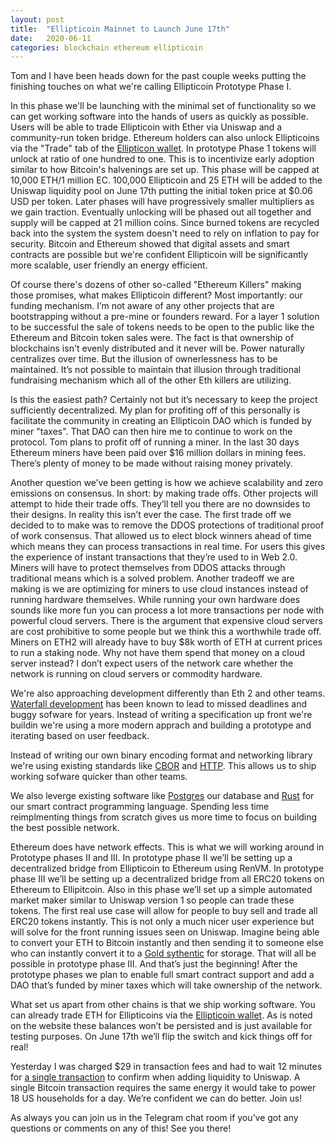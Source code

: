 ```yaml
---
layout: post
title:  "Ellipticoin Mainnet to Launch June 17th"
date:   2020-06-11
categories: blockchain ethereum ellipticoin
---
```


Tom and I have been heads down for the past couple weeks putting the finishing
touches on what we're calling Ellipticoin Prototype Phase I.

In this phase we'll be launching with the minimal set of functionality so we can
get working software into the hands of users as quickly as possible. Users will
be able to trade Ellipticoin with Ether via Uniswap and a community-run token
bridge. Ethereum holders can also unlock Ellipticoins via the "Trade" tab of the
[Ellipticon wallet](https://wallet.ellipticoin.org/). In prototype Phase 1 tokens will unlock at ratio of one
hundred to one. This is to incentivize early adoption similar to how Bitcoin's
halvenings are set up. This phase will be capped at 10,000 ETH/1 million EC.
100,000 Ellipticoin and 25 ETH will be added to the Uniswap liquidity pool on
June 17th putting the initial token price at $0.06 USD per token. Later phases
will have progressively smaller multipliers as we gain traction. Eventually
unlocking will be phased out all together and supply will be capped at 21
million coins. Since burned tokens are recycled back into the system the system
doesn't need to rely on inflation to pay for security. Bitcoin and Ethereum
showed that digital assets and smart contracts are possible but we're confident
Ellipticoin will be significantly more scalable, user friendly an energy
efficient.

Of course there's dozens of other so-called "Ethereum Killers" making those
promises, what makes Ellipticoin different? Most importantly: our funding
mechanism. I’m not aware of any other projects that are bootstrapping without a
pre-mine or founders reward. For a layer 1 solution to be successful the sale of
tokens needs to be open to the public like the Ethereum and Bitcoin token sales were. The fact is that ownership of
blockchains isn't evenly distributed and it never will be. Power naturally
centralizes over time. But the illusion of ownerlessness has to be maintained. It’s not
possible to maintain that illusion through traditional fundraising mechanism
which all of the other Eth killers are utilizing.

Is this the easiest path? Certainly not but it’s necessary to keep the project
sufficiently decentralized. My plan for profiting off of this personally is
facilitate the community in creating an Ellipticoin DAO which is funded by miner
"taxes". That DAO can then hire me to continue to work on the protocol. Tom
plans to profit off of running a miner. In the last 30 days Ethereum miners have
been paid over $16 million dollars in mining fees. There’s plenty of money to be
made without raising money privately.

Another question we’ve been getting is how we achieve scalability and zero
emissions on consensus. In short: by making trade offs. Other projects will
attempt to hide their trade offs. They’ll  tell you there are no downsides to
their designs. In reality this isn’t ever the case. The first trade off we
decided to to make was to remove the DDOS protections of traditional proof of
work consensus. That allowed us to elect block winners ahead of time which means
they can process transactions in real time. For users this gives the experience
of instant transactions that they’re used to in Web 2.0. Miners will have to
protect themselves from DDOS attacks through traditional means which is a solved
problem. Another tradeoff we are making is we are optimizing for miners to use
cloud instances instead of running hardware themselves. While running your own
hardware does sounds like more fun you can process a lot more transactions per
node with powerful cloud servers. There is the argument that expensive cloud
servers are cost prohibitive to some people but we think this a worthwhile trade
off. Miners on ETH2 will already have to buy $8k worth of ETH at current prices
to run a staking node. Why not have them spend that money on a cloud server
instead? I don’t expect users of the network care whether the network is running
on cloud servers or commodity hardware.

We're also approaching development differently than Eth 2 and other
teams.
[Waterfall development](https://en.wikipedia.org/wiki/Waterfall_model) has been known to lead to missed deadlines and buggy
sofware for years. Instead of writing a specification up front we're buildin
we're using a more modern apprach and building a prototype and iterating based
on user feedback.

Instead of writing our own binary encoding format and networking library we're
using existing standards like [CBOR](https://tools.ietf.org/html/rfc7049) and [HTTP](https://tools.ietf.org/html/rfc2616). This allows us to ship working
sofware quicker than other teams.

We also leverge existing software like [Postgres](https://www.postgresql.org/)
our database and [Rust](https://www.rust-lang.org/) for our smart contract
programming language. Spending less time reimplmenting things from scratch gives
us more time to focus on building the best possible network.

Ethereum does have network effects. This is what we will working around in
Prototype phases II and III. In prototype phase II we’ll be setting up a
decentralized bridge from Ellipticoin to Ethereum using RenVM. In prototype
phase III we’ll be setting up a decentralized bridge from all ERC20 tokens on
Ethereum to Ellipitcoin. Also in this phase we’ll set up a simple automated
market maker similar to Uniswap version 1 so people can trade these tokens. The
first real use case will allow for people to buy sell and trade all ERC20 tokens
instantly. This is not only a much nicer user experience but will solve for the
front running issues seen on Uniswap. Imagine being able to convert your ETH to
Bitcoin instantly and then sending it to someone else who can instantly convert
it to a [Gold sythentic](https://blog.synthetix.io/chainlink-decentralizes-first-wave-of-synthetix-price-feeds/) for storage. That will all be possible in prototype phase III. And
that’s just the beginning! After the prototype phases we plan to enable full smart
contract support and add a DAO that’s funded by miner taxes which will take
ownership of the network.

What set us apart from other chains is that we ship working software. You can
already trade ETH for Ellipticoins via the [Ellipticoin wallet](https://wallet.ellipticoin.org/). As is noted
on the website these balances won’t be persisted and is just available for
testing purposes. On June 17th we’ll flip the switch and kick things off for
real!

Yesterday I was charged $29 in transaction fees and had to wait 12 minutes for
[a single
transaction](https://etherscan.io/tx/0x517572e6a1d23fec12b9c6d2b76d3e617ce504e2b420f5831933555fa3753cd9)
to confirm when adding liquidity to Uniswap. A single Bitcoin transaction
requires the same energy it would take to power 18 US households for a day.
We’re confident we can do better. Join us!

As always you can join us in the Telegram chat room if you’ve got any questions
or comments on any of this! See you there!
